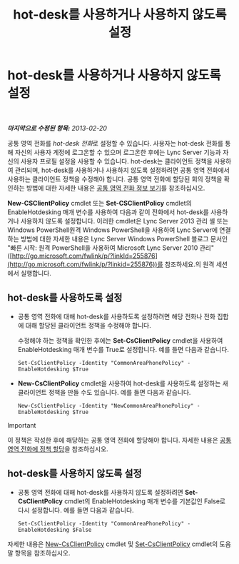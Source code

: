 ﻿---
title: hot-desk를 사용하거나 사용하지 않도록 설정
TOCTitle: hot-desk를 사용하거나 사용하지 않도록 설정
ms:assetid: 93a7fed6-f61a-4b41-9336-a8320afa87cf
ms:mtpsurl: https://technet.microsoft.com/ko-kr/library/JJ994057(v=OCS.15)
ms:contentKeyID: 52056905
ms.date: 08/10/2015
mtps_version: v=OCS.15
ms.translationtype: HT
---

# hot-desk를 사용하거나 사용하지 않도록 설정

 

_**마지막으로 수정된 항목:** 2013-02-20_

공통 영역 전화를 *hot-desk 전화*로 설정할 수 있습니다. 사용자는 hot-desk 전화를 통해 자신의 사용자 계정에 로그온할 수 있으며 로그온한 후에는 Lync Server 기능과 자신의 사용자 프로필 설정을 사용할 수 있습니다. hot-desk는 클라이언트 정책을 사용하여 관리되며, hot-desk를 사용하거나 사용하지 않도록 설정하려면 공통 영역 전화에서 사용하는 클라이언트 정책을 수정해야 합니다. 공통 영역 전화에 할당된 회의 정책을 확인하는 방법에 대한 자세한 내용은 [공통 영역 전화 정보 보기](lync-server-2013-view-common-area-phone-information.md)를 참조하십시오.

**New-CSClientPolicy** cmdlet 또는 **Set-CSClientPolicy** cmdlet의 EnableHotdesking 매개 변수를 사용하여 다음과 같이 전화에서 hot-desk를 사용하거나 사용하지 않도록 설정합니다. 이러한 cmdlet은 Lync Server 2013 관리 셸 또는 Windows PowerShell원격 Windows PowerShell을 사용하여 Lync Server에 연결하는 방법에 대한 자세한 내용은 Lync Server Windows PowerShell 블로그 문서인 "빠른 시작: 원격 PowerShell을 사용하여 Microsoft Lync Server 2010 관리"([http://go.microsoft.com/fwlink/p/?linkId=255876](http://go.microsoft.com/fwlink/p/?linkid=255876))를 참조하세요.의 원격 세션에서 실행합니다.


## hot-desk를 사용하도록 설정

  - 공통 영역 전화에 대해 hot-desk를 사용하도록 설정하려면 해당 전화나 전화 집합에 대해 할당된 클라이언트 정책을 수정해야 합니다.
    
    수정해야 하는 정책을 확인한 후에는 **Set-CsClientPolicy** cmdlet을 사용하여 EnableHotdesking 매개 변수를 True로 설정합니다. 예를 들면 다음과 같습니다.
    
        Set-CsClientPolicy -Identity "CommonAreaPhonePolicy" - EnableHotdesking $True

  - **New-CsClientPolicy** cmdlet을 사용하여 hot-desk를 사용하도록 설정하는 새 클라이언트 정책을 만들 수도 있습니다. 예를 들면 다음과 같습니다.
    
        New-CsClientPolicy -Identity "NewCommonAreaPhonePolicy" - EnableHotdesking $True


> [!IMPORTANT]
> 이 정책은 작성한 후에 해당하는 공통 영역 전화에 할당해야 합니다. 자세한 내용은 <A href="lync-server-2013-assign-policies-to-a-common-area-phone.md">공통 영역 전화에 정책 할당</A>을 참조하십시오.



## hot-desk를 사용하지 않도록 설정

  - 공통 영역 전화에 대해 hot-desk를 사용하지 않도록 설정하려면 **Set-CsClientPolicy** cmdlet의 EnableHotdesking 매개 변수를 기본값인 False로 다시 설정합니다. 예를 들면 다음과 같습니다.
    
        Set-CsClientPolicy -Identity "CommonAreaPhonePolicy" - EnableHotdesking $False

자세한 내용은 [New-CsClientPolicy](new-csclientpolicy.md) cmdlet 및 [Set-CsClientPolicy](set-csclientpolicy.md) cmdlet의 도움말 항목을 참조하십시오.

